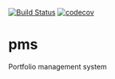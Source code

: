 [![Build Status](https://travis-ci.org/jaweej/pms.svg?branch=master)](https://travis-ci.org/jaweej/pms) [![codecov](https://codecov.io/gh/jaweej/pms/branch/master/graph/badge.svg)](https://codecov.io/gh/jaweej/pms) 

# pms
Portfolio management system
